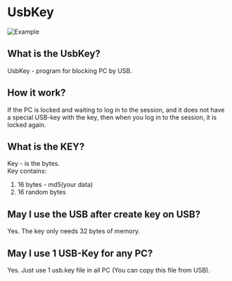 # UsbKey

![Example](anim.gif)

## What is the UsbKey?

UsbKey - program for blocking PC by USB.

## How it work?

If the PC is locked and waiting to log in to the session, and it does not have a special USB-key with the key, then when you log in to the session, it is locked again.

## What is the KEY?

Key - is the bytes.  
Key contains:
1) 16 bytes - md5(your data)
2) 16 random bytes

## May I use the USB after create key on USB?

Yes. The key only needs 32 bytes of memory.

## May I use 1 USB-Key for any PC?

Yes. Just use 1 usb.key file in all PC (You can copy this file from USB).
